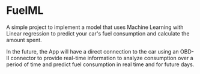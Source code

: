 # FuelML

A simple project to implement a model that uses Machine Learning with Linear regression to predict your car's fuel consumption and calculate the amount spent.

In the future, the App will have a direct connection to the car using an OBD-II connector to provide real-time information to analyze consumption over a period of time and predict fuel consumption in real time and for future days.
